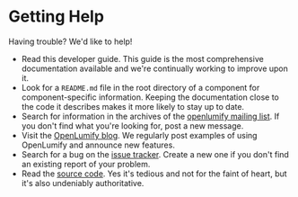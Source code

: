# Getting Help

Having trouble? We'd like to help!

* Read this developer guide. This guide is the most comprehensive documentation available and we're continually working to improve upon it.
* Look for a `README.md` file in the root directory of a component for component-specific information. Keeping the documentation close to the code it describes makes it more likely to stay up to date.
* Search for information in the archives of the [openlumify mailing list](https://groups.google.com/d/forum/openlumify). If you don't find what you're looking for, post a new message.
* Visit the [OpenLumify blog](https://www.openlumify.com/blog/). We regularly post examples of using OpenLumify and announce new features.
* Search for a bug on the [issue tracker](https://github.com/openlumify/openlumify/issues). Create a new one if you don't find an existing report of your problem.
* Read the [source code](source-code.md). Yes it's tedious and not for the faint of heart, but it's also undeniably authoritative.
